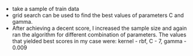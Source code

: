 - take a sample of train data 
 - grid search can be used to find the best values of parameters C and gamma.
 - After achieving a decent score, I increased the sample size and again ran the algorithm for different combination of parameters. The values that yielded best scores in my case were: kernel - rbf, C - 7, gamma - 0.009

